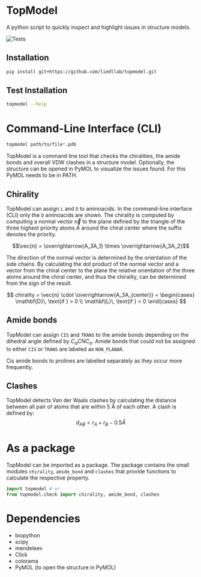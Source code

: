 # TopModel

A python script to quickly inspect and highlight issues in structure models.

![Tests](https://github.com/liedllab/TopModel/actions/workflows/tests.yml/badge.svg)

## Installation

```bash
pip install git+https://github.com/liedllab/topmodel.git
```

## Test Installation

```bash
topmodel --help
```

# Command-Line Interface (CLI)
```bash
topmodel path/to/file*.pdb
```

TopModel is a command line tool that checks the chiralities, the amide bonds and overall VDW clashes
in a structure model. Optionally, the structure can be opened in PyMOL to visualize 
the issues found. For this PyMOL needs to be in PATH.

## Chirality

TopModel can assign `L` and `D` to aminoacids. In the command-line interface (CLI) only the `D`
aminoacids are shown.
The chirality is computed by computing a normal vector $\vec{n}$ to the plane defined by the triangle 
of the three highest priority atoms $A$ around the chiral center where the suffix denotes the
priority. 

$$\vec{n} =  \overrightarrow{A_3A_1} \times \overrightarrow{A_3A_2}$$

The direction of the normal vector is determined by the orientation of the side chains. By 
calculating the dot product of the normal vector and a vector from the chiral center to the plane the 
relative orientation of the three atoms around the chiral center, and thus the chirality, can be 
determined from the sign of the result.

$$
chirality = \vec{n} \cdot \overrightarrow{A_3A_{center}} = 
        \begin{cases} 
        \mathbf{D}\, \text{if } > 0 \\
        \mathbf{L}\, \text{if } < 0 
        \end{cases}
$$

## Amide bonds

TopModel can assign `CIS` and `TRANS` to the amide bonds depending on the dihedral angle defined by
$C_{\alpha}CNC_\alpha$.
Amide bonds that could not be assigned to either `CIS` or `TRANS` are labeled as `NON_PLANAR`.

Cis amide bonds to prolines are labelled separately as they occur more frequently.

## Clashes

TopModel detects Van der Waals clashes by calculating the distance between all pair of atoms that
are within 5 Å of each other. A clash is defined by:
$$d_{AB} < r_A + r_B - 0.5Å$$

# As a package

TopModel can be imported as a package. The package contains the small modules `chirality`,
`amide_bond` and `clashes` that provide functions to calculate the respective property.

```python
import topmodel # or
from topmodel.check import chirality, amide_bond, clashes
```

# Dependencies

- biopython
- scipy
- mendeleev
- Click
- colorama
- PyMOL (to open the structure in PyMOL)
